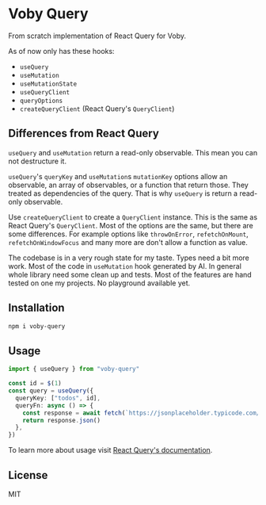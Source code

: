 # Voby Query

From scratch implementation of React Query for Voby.

As of now only has these hooks:

- `useQuery`
- `useMutation`
- `useMutationState`
- `useQueryClient`
- `queryOptions`
- `createQueryClient` (React Query's `QueryClient`)

## Differences from React Query

`useQuery` and `useMutation` return a read-only observable. This mean you can not destructure it.

`useQuery`'s `queryKey` and `useMutation`s `mutationKey` options allow an observable, an array of observables, or a function that return those. They treated as dependencies of the query. That is why `useQuery` is return a read-only observable.

Use `createQueryClient` to create a `QueryClient` instance. This is the same as React Query's `QueryClient`. Most of the options are the same, but there are some differences. For example options like `throwOnError`, `refetchOnMount`, `refetchOnWindowFocus` and many more are don't allow a function as value.

The codebase is in a very rough state for my taste. Types need a bit more work. Most of the code in `useMutation` hook generated by AI. In general whole library need some clean up and tests. Most of the features are hand tested on one my projects. No playground available yet.

## Installation

```bash
npm i voby-query
```

## Usage

```ts
import { useQuery } from "voby-query"

const id = $(1)
const query = useQuery({
  queryKey: ["todos", id],
  queryFn: async () => {
    const response = await fetch(`https://jsonplaceholder.typicode.com/todos/${id()}`)
    return response.json()
  },
})
```

To learn more about usage visit [React Query's documentation](https://tanstack.com/query/latest).

## License

MIT
